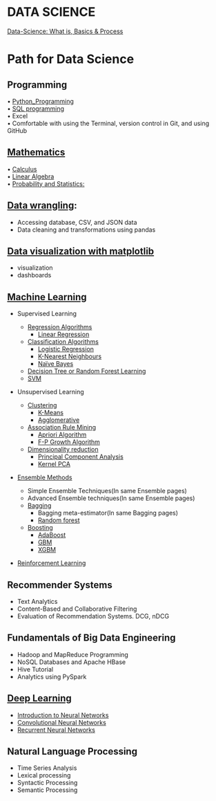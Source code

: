 # DATA SCIENCE 
[Data-Science: What is, Basics & Process](https://github.com/rjnp2/Data-Science/blob/main/Data-Science.md)

# Path for Data Science

## Programming

   • [Python_Programming](https://github.com/rjnp2/Data-Science/tree/main/tutorial/1.python) \
   • [SQL programming](https://github.com/rjnp2/Data-Science/tree/main/tutorial/2.%20Sql%20language) \
   • Excel \
   • Comfortable with using the Terminal, version control in Git, and using GitHub

## [Mathematics](https://github.com/rjnp2/Data-Science/tree/main/tutorial/3.%20Mathematics)

   • [Calculus](https://github.com/rjnp2/Data-Science/tree/main/tutorial/3.%20Mathematics/2.%20Multivariate%20Calculus) \
   • [Linear Algebra](https://github.com/rjnp2/Data-Science/tree/main/tutorial/3.%20Mathematics/1.%20linear_algebra) \
   • [Probability and Statistics:](https://github.com/rjnp2/Data-Science/tree/main/tutorial/3.%20Mathematics/3.%20Probabilities%20and%20Statistics)

## [Data wrangling](https://github.com/rjnp2/Data-Science/tree/main/tutorial/4.%20Data%20wrangling):
   - Accessing database, CSV, and JSON data
   - Data cleaning and transformations using pandas

## [Data visualization with matplotlib](https://github.com/rjnp2/Data-Science/tree/main/tutorial/5.%20Data%20visualization)
   - visualization
   - dashboards

## [Machine Learning](https://github.com/rjnp2/Data-Science/blob/main/tutorial/6.%20Machine%20Learning)
  - Supervised Learning
      - [Regression Algorithms](https://github.com/rjnp2/Data-Science/blob/main/tutorial/6.%20Machine%20Learning/1.%20Regression%20Algorithms) 
         - [Linear Regression](https://github.com/rjnp2/Data-Science/tree/main/tutorial/6.%20Machine%20Learning/1.%20Regression%20Algorithms/1.%20Linear%20Regression)
      - [Classification Algorithms](https://github.com/rjnp2/Data-Science/blob/main/tutorial/6.%20Machine%20Learning/2.%20Classification%20Algorithms)
         - [Logistic Regression](https://github.com/rjnp2/Data-Science/blob/main/tutorial/6.%20Machine%20Learning/2.%20Classification%20Algorithms/1.Logistic%20Regression/readme.md)
         - [K-Nearest Neighbours](https://github.com/rjnp2/Data-Science/blob/main/tutorial/6.%20Machine%20Learning/2.%20Classification%20Algorithms/2.%20K-Nearest%20Neighbor/readme.md)
        - [Naïve Bayes](https://github.com/rjnp2/Data-Science/blob/main/tutorial/6.%20Machine%20Learning/2.%20Classification%20Algorithms/3.%20Na%C3%AFve%20Bayes/readme.md)   
      - [Decision Tree or Random Forest Learning](https://github.com/rjnp2/Data-Science/tree/main/tutorial/6.%20Machine%20Learning/4.%20%20Decision%20Tree%20or%20Random%20Forest%20Learning) 
      - [SVM](https://github.com/rjnp2/Data-Science/tree/main/tutorial/6.%20Machine%20Learning/3.%20SVM)
      
  - Unsupervised Learning
    - [Clustering](https://github.com/rjnp2/Data-Science/tree/main/tutorial/6.%20Machine%20Learning/5.%20Clustering)
      - [K-Means](https://github.com/rjnp2/Data-Science/tree/main/tutorial/6.%20Machine%20Learning/5.%20Clustering/1.%20K-Means)
      - [Agglomerative](https://github.com/rjnp2/Data-Science/tree/main/tutorial/6.%20Machine%20Learning/5.%20Clustering/2.%20Hierarchical%20Clustering)      
    - [Association Rule Mining](https://github.com/rjnp2/Data-Science/tree/main/tutorial/6.%20Machine%20Learning/6.%20Association%20Rule%20Mining)
      - [ Apriori Algorithm](https://github.com/rjnp2/Data-Science/tree/main/tutorial/6.%20Machine%20Learning/6.%20Association%20Rule%20Mining/1.%20Apriori%20Algorithm)
      - [F-P Growth Algorithm](https://github.com/rjnp2/Data-Science/tree/main/tutorial/6.%20Machine%20Learning/6.%20Association%20Rule%20Mining/2.%20FP%20Growth%20Algorithm)    
    - [Dimensionality reduction](https://github.com/rjnp2/Data-Science/tree/main/tutorial/6.%20Machine%20Learning/7.%20Dimensionality%20reduction)
      - [Principal Component Analysis](https://github.com/rjnp2/Data-Science/tree/main/tutorial/6.%20Machine%20Learning/7.%20Dimensionality%20reduction/PCA)
      - [Kernel PCA](https://github.com/rjnp2/Data-Science/blob/main/tutorial/6.%20Machine%20Learning/7.%20Dimensionality%20reduction/Kernel%20PCA/readme.md)
   
  - [Ensemble Methods](https://github.com/rjnp2/Data-Science/tree/main/tutorial/6.%20Machine%20Learning/9.%20%20Ensemble%20Methods)
    - Simple Ensemble Techniques(In same Ensemble pages)
    - Advanced Ensemble techniques(In same Ensemble pages)
    - [Bagging](https://github.com/rjnp2/Data-Science/tree/main/tutorial/6.%20Machine%20Learning/9.%20%20Ensemble%20Methods/1.%20Bagging)
      - Bagging meta-estimator(In same Bagging pages)
      - [Random forest](https://github.com/rjnp2/Data-Science/tree/main/tutorial/6.%20Machine%20Learning/9.%20%20Ensemble%20Methods/1.%20Bagging/Random%20forest)
    - [Boosting](https://github.com/rjnp2/Data-Science/tree/main/tutorial/6.%20Machine%20Learning/9.%20%20Ensemble%20Methods/2.%20Boosting)
       - [AdaBoost](https://github.com/rjnp2/Data-Science/tree/main/tutorial/6.%20Machine%20Learning/9.%20%20Ensemble%20Methods/2.%20Boosting/1.%20AdaBoost)
       - [GBM](https://github.com/rjnp2/Data-Science/blob/main/tutorial/6.%20Machine%20Learning/9.%20%20Ensemble%20Methods/2.%20Boosting/2.%20Gradient%20Boosting/readme.md)
       - [XGBM](https://github.com/rjnp2/Data-Science/blob/main/tutorial/6.%20Machine%20Learning/9.%20%20Ensemble%20Methods/2.%20Boosting/2.%20Gradient%20Boosting/XGBoost.md)
       
  - [Reinforcement Learning](https://github.com/rjnp2/Data-Science/tree/main/tutorial/6.%20Machine%20Learning/8.%20Reinforcement%20Learning)

## Recommender Systems
 - Text Analytics
 - Content-Based and Collaborative Filtering
 - Evaluation of Recommendation Systems. DCG, nDCG
    
## Fundamentals of Big Data Engineering
 - Hadoop and MapReduce Programming
 - NoSQL Databases and Apache HBase
 - Hive Tutorial
 - Analytics using PySpark

## [Deep Learning](https://github.com/rjnp2/Data-Science/tree/main/tutorial/7.%20Deep%20Learning)
   - [Introduction to Neural Networks](https://github.com/rjnp2/Data-Science/blob/main/tutorial/7.%20Deep%20Learning/ANN.md)
   - [Convolutional Neural Networks](https://github.com/rjnp2/Data-Science/blob/main/tutorial/7.%20Deep%20Learning/CNN.md) 
   - [Recurrent Neural Networks](https://github.com/rjnp2/Data-Science/tree/main/tutorial/7.%20Deep%20Learning/RNN)

## Natural Language Processing
   - Time Series Analysis
   - Lexical processing
   - Syntactic Processing
   - Semantic Processing

